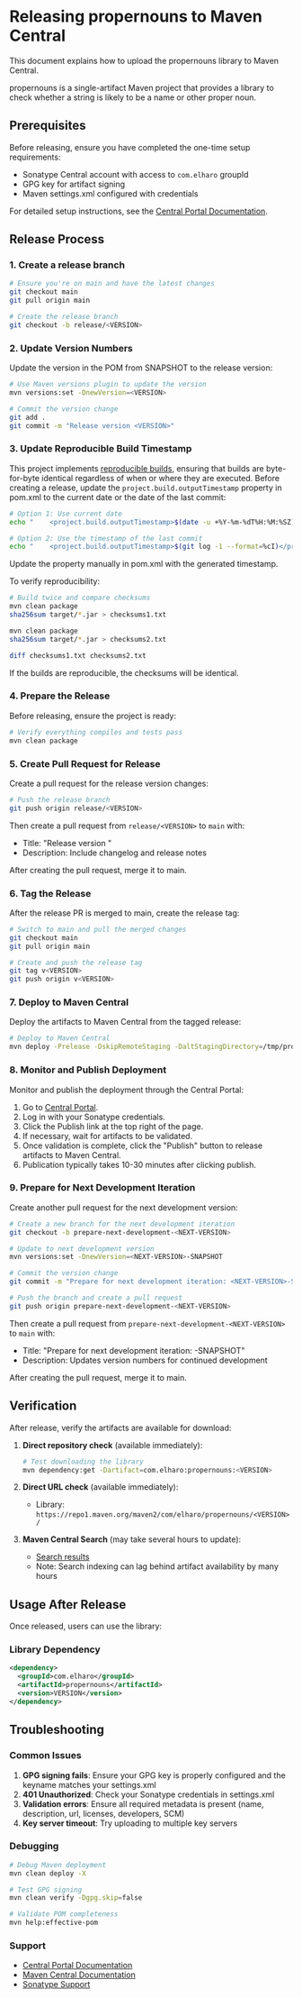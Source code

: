 # Releasing propernouns to Maven Central

This document explains how to upload the propernouns library to Maven Central.

propernouns is a single-artifact Maven project that provides a library to check whether a string is likely to be a name or other proper noun.

## Prerequisites

Before releasing, ensure you have completed the one-time setup requirements:

- Sonatype Central account with access to `com.elharo` groupId
- GPG key for artifact signing
- Maven settings.xml configured with credentials

For detailed setup instructions, see the [Central Portal Documentation](https://central.sonatype.com/publishing).

## Release Process

### 1. Create a release branch

```bash
# Ensure you're on main and have the latest changes
git checkout main
git pull origin main

# Create the release branch
git checkout -b release/<VERSION>
```

### 2. Update Version Numbers

Update the version in the POM from SNAPSHOT to the release version:

```bash
# Use Maven versions plugin to update the version
mvn versions:set -DnewVersion=<VERSION>

# Commit the version change
git add .
git commit -m "Release version <VERSION>"
```

### 3. Update Reproducible Build Timestamp

This project implements [reproducible builds](https://reproducible-builds.org/), ensuring that builds are byte-for-byte identical regardless of when or where they are executed. Before creating a release, update the `project.build.outputTimestamp` property in pom.xml to the current date or the date of the last commit:

```bash
# Option 1: Use current date
echo "    <project.build.outputTimestamp>$(date -u +%Y-%m-%dT%H:%M:%SZ)</project.build.outputTimestamp>"

# Option 2: Use the timestamp of the last commit
echo "    <project.build.outputTimestamp>$(git log -1 --format=%cI)</project.build.outputTimestamp>"
```

Update the property manually in pom.xml with the generated timestamp.

To verify reproducibility:

```bash
# Build twice and compare checksums
mvn clean package
sha256sum target/*.jar > checksums1.txt

mvn clean package
sha256sum target/*.jar > checksums2.txt

diff checksums1.txt checksums2.txt
```

If the builds are reproducible, the checksums will be identical.

### 4. Prepare the Release

Before releasing, ensure the project is ready:

```bash
# Verify everything compiles and tests pass
mvn clean package
```

### 5. Create Pull Request for Release

Create a pull request for the release version changes:

```bash
# Push the release branch
git push origin release/<VERSION>
```

Then create a pull request from `release/<VERSION>` to `main` with:
- Title: "Release version <VERSION>"
- Description: Include changelog and release notes

After creating the pull request, merge it to main.

### 6. Tag the Release

After the release PR is merged to main, create the release tag:

```bash
# Switch to main and pull the merged changes
git checkout main
git pull origin main

# Create and push the release tag
git tag v<VERSION>
git push origin v<VERSION>
```

### 7. Deploy to Maven Central

Deploy the artifacts to Maven Central from the tagged release:

```bash
# Deploy to Maven Central
mvn deploy -Prelease -DskipRemoteStaging -DaltStagingDirectory=/tmp/propernouns-deploy -Dmaven.install.skip
```

### 8. Monitor and Publish Deployment

Monitor and publish the deployment through the Central Portal:

1. Go to [Central Portal](https://central.sonatype.com/publishing/deployments).
2. Log in with your Sonatype credentials.
3. Click the Publish link at the top right of the page.
4. If necessary, wait for artifacts to be validated.
5. Once validation is complete, click the "Publish" button to release artifacts to Maven Central.
6. Publication typically takes 10-30 minutes after clicking publish.

### 9. Prepare for Next Development Iteration

Create another pull request for the next development version:

```bash
# Create a new branch for the next development iteration
git checkout -b prepare-next-development-<NEXT-VERSION>

# Update to next development version
mvn versions:set -DnewVersion=<NEXT-VERSION>-SNAPSHOT

# Commit the version change
git commit -m "Prepare for next development iteration: <NEXT-VERSION>-SNAPSHOT"

# Push the branch and create a pull request
git push origin prepare-next-development-<NEXT-VERSION>
```

Then create a pull request from `prepare-next-development-<NEXT-VERSION>` to `main` with:
- Title: "Prepare for next development iteration: <NEXT-VERSION>-SNAPSHOT"
- Description: Updates version numbers for continued development

After creating the pull request, merge it to main.

## Verification

After release, verify the artifacts are available for download:

1. **Direct repository check** (available immediately):
   ```bash
   # Test downloading the library
   mvn dependency:get -Dartifact=com.elharo:propernouns:<VERSION>
   ```

2. **Direct URL check** (available immediately):
   - Library: `https://repo1.maven.org/maven2/com/elharo/propernouns/<VERSION>/`

3. **Maven Central Search** (may take several hours to update):
   - [Search results](https://search.maven.org/search?q=g:com.elharo)
   - Note: Search indexing can lag behind artifact availability by many hours

## Usage After Release

Once released, users can use the library:

### Library Dependency

```xml
<dependency>
  <groupId>com.elharo</groupId>
  <artifactId>propernouns</artifactId>
  <version>VERSION</version>
</dependency>
```

## Troubleshooting

### Common Issues

1. **GPG signing fails**: Ensure your GPG key is properly configured and the keyname matches your settings.xml
2. **401 Unauthorized**: Check your Sonatype credentials in settings.xml
3. **Validation errors**: Ensure all required metadata is present (name, description, url, licenses, developers, SCM)
4. **Key server timeout**: Try uploading to multiple key servers

### Debugging

```bash
# Debug Maven deployment
mvn clean deploy -X

# Test GPG signing
mvn clean verify -Dgpg.skip=false

# Validate POM completeness
mvn help:effective-pom
```

### Support

- [Central Portal Documentation](https://central.sonatype.com/publishing)
- [Maven Central Documentation](https://maven.apache.org/repository/guide-central-repository-upload.html)
- [Sonatype Support](https://issues.sonatype.org/)
